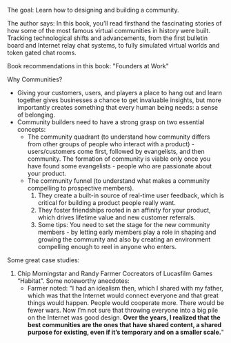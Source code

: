 The goal: Learn how to designing and building a community.

The author says: In this book, you’ll read firsthand the fascinating stories of how
some of the most famous virtual communities in history were built.
Tracking technological shifts and advancements, from the first bulletin
board and Internet relay chat systems, to fully simulated virtual worlds
and token gated chat rooms.

Book recommendations in this book: "Founders at Work"

Why Communities?

* Giving your customers, users, and players a place to hang out and learn together gives businesses a chance to get invaluable insights, but more importantly creates something that every human being needs: a sense of belonging.
*  Community builders need to have a strong grasp on two essential concepts:
    * The community quadrant (to understand how community differs from other groups of people who interact with a product) - users/customers come first, followed by evangelists, and then
community. The formation of community is viable only once you have found some evangelists - people who are passionate about your product.
    * The community funnel (to understand what makes a community compelling to prospective members).
        1. They create a built-in source of real-time user feedback, which is critical for building a product people really want.
        2. They foster friendships rooted in an affinity for your product, which drives lifetime value and new customer referrals.
        3. Some tips: You need to set the stage for the new community members - by letting early members play a role in shaping and growing the community and also by creating an environment compelling enough to reel in anyone who enters.

Some great case studies:

1. Chip Morningstar and Randy Farmer
Cocreators of Lucasfilm Games “Habitat”. Some noteworthy anecdotes:
   * Farmer noted: "I had an idealism then, which I shared with my father, which was that the Internet would connect everyone and that great things would happen. People would cooperate more. There would be fewer wars. Now I’m not sure that throwing everyone into a big pile on the Internet was good design. **Over the years, I realized that the best communities are the ones that have shared content, a shared purpose for existing, even if it’s temporary and on a smaller scale.**"

